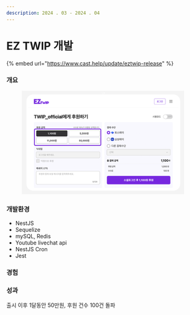 ```yaml
---
description: 2024 . 03 - 2024 . 04
---
```


# EZ TWIP 개발

{% embed url="https://www.cast.help/update/eztwip-release" %}

### 개요

<figure><img src="../.gitbook/assets/image (8).png" alt=""><figcaption></figcaption></figure>

### 개발환경

* NestJS
* Sequelize
* mySQL, Redis
* Youtube livechat api
* NestJS Cron
* Jest



### 경험

### 성과

출시 이후 1달동안 50만원, 후원 건수 100건 돌파

